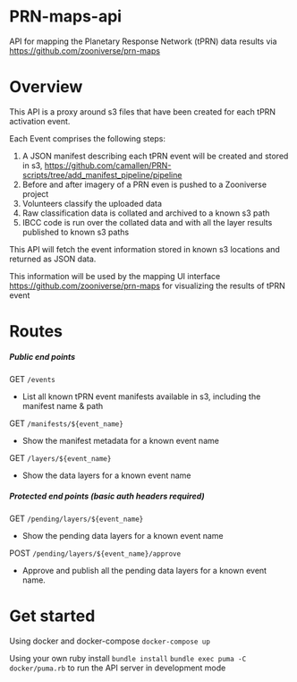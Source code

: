 # PRN-maps-api
API for mapping the Planetary Response Network (tPRN) data results via https://github.com/zooniverse/prn-maps

# Overview
This API is a proxy around s3 files that have been created for each tPRN activation event.

Each Event comprises the following steps:
1. A JSON manifest describing each tPRN event will be created and stored in s3, https://github.com/camallen/PRN-scripts/tree/add_manifest_pipeline/pipeline
0. Before and after imagery of a PRN even is pushed to a Zooniverse project
0. Volunteers classify the uploaded data
0. Raw classification data is collated and archived to a known s3 path
0. IBCC code is run over the collated data and with all the layer results published to known s3 paths

This API will fetch the event information stored in known s3 locations and returned as JSON data.

This information will be used by the mapping UI interface https://github.com/zooniverse/prn-maps for visualizing the results of tPRN event

# Routes

##### Public end points

GET `/events`
  + List all known tPRN event manifests available in s3, including the manifest name & path

GET `/manifests/${event_name}`
  + Show the manifest metadata for a known event name

GET `/layers/${event_name}`
  + Show the data layers for a known event name

##### Protected end points (basic auth headers required)

GET `/pending/layers/${event_name}`
  + Show the pending data layers for a known event name

POST `/pending/layers/${event_name}/approve`
  + Approve and publish all the pending data layers for a known event name.

# Get started

Using docker and docker-compose
`docker-compose up`

Using your own ruby install
`bundle install`
`bundle exec puma -C docker/puma.rb` to run the API server in development mode

